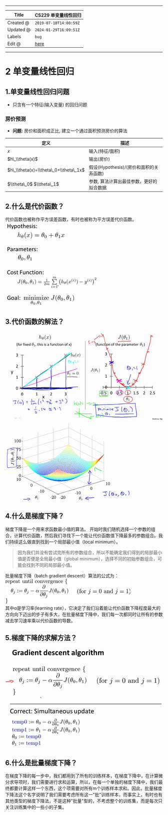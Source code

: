 -----

| Title     | CS229 单变量线性回归                                     |
| --------- | ------------------------------------------------- |
| Created @ | `2019-07-18T14:00:59Z`                            |
| Updated @ | `2024-01-29T16:09:51Z`                            |
| Labels    | `bug`                                             |
| Edit @    | [here](https://github.com/junxnone/csc/issues/13) |

-----

# 2 单变量线性回归

## 1.单变量线性回归问题

  - 只含有一个特征(输入变量) 的回归问题

### 房价预测

  - **问题:** 房价和面积成正比, 建立一个通过面积预测房价的算法

| 定义                                     | 描述                          |
| -------------------------------------- | --------------------------- |
| $x$                                    | 输入(特征/面积)                   |
| $h\_\\theta(x)$                        | 输出(房价)                      |
| $h\_\\theta(x)=\\theta\_0+\\theta\_1x$ | 假设(Hypothesis)/(房价和面积的关系函数) |
| $\\theta\_0$ $\\theta\_1$              | 参数, 算法计算出最佳参数，更好的拟合数据       |

## 2.什么是代价函数？

代价函数也被称作平方误差函数，有时也被称为平方误差代价函数。  
![image](media/e74ae391ce0ed8f1885fb9cdeb64de3e3f7978e4.png)

## 3.代价函数的解法？

![image](media/4342503ad07e82070bc3869d6a0db03cdd1538c4.png)
![image](media/0b39eba63696acd20f05897da7a5e9c86fdcf947.png)

## 4.什么是梯度下降？

梯度下降是一个用来求函数最小值的算法。
开始时我们随机选择一个参数的组合，计算代价函数，然后我们寻找下一个能让代价函数值下降最多的参数组合。我们持续这么做直到找到一个局部最小值（local
minimum）。

> 因为我们并没有尝试完所有的参数组合，所以不能确定我们得到的局部最小值是否便是全局最小值（global
> minimum），选择不同的初始参数组合，可能会找到不同的局部最小值。

批量梯度下降（batch gradient descent）算法的公式为：  
![image](media/5d082e739e228a7cb769e2d2bf58a05f1b418f3c.png)  
其中α是学习率(learning
rate），它决定了我们沿着能让代价函数下降程度最大的方向向下迈出的步子有多大，在批量梯度下降中，我们每一次都同时让所有的参数减去学习速率乘以代价函数的导数。

## 5.梯度下降的求解方法？

![image](media/1fc3fd3c79c57e556f6e97b574d0b83746246460.png)

## 6.什么是批量梯度下降？

在梯度下降的每一步中，我们都用到了所有的训练样本，在梯度下降中，在计算微分求导项时，我们需要进行求和运算，所以，在每一个单独的梯度下降中，我们最终都要计算这样一个东西，这个项需要对所有m个训练样本求和。因此，批量梯度下降法这个名字说明了我们需要考虑所有这一"批"训练样本，而事实上，有时也有其他类型的梯度下降法，不是这种"批量"型的，不考虑整个的训练集，而是每次只关注训练集中的一些小的子集。
